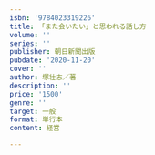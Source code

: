 ```yaml
---
isbn: '9784023319226'
title: 「また会いたい」と思われる話し方
volume: ''
series: ''
publisher: 朝日新聞出版
pubdate: '2020-11-20'
cover: ''
author: 塚壮志／著
description: ''
price: '1500'
genre: ''
target: 一般
format: 単行本
content: 経営

---
```


